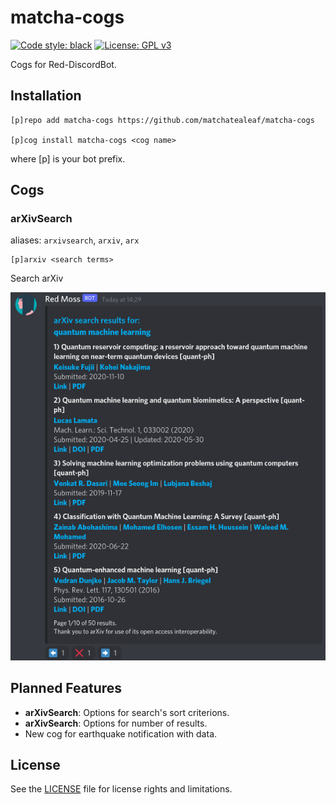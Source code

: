 # matcha-cogs

[![Code style: black](https://img.shields.io/badge/code%20style-black-000000.svg)](https://github.com/psf/black)
[![License: GPL v3](https://img.shields.io/badge/License-GPLv3-blue.svg)](https://www.gnu.org/licenses/gpl-3.0)

Cogs for Red-DiscordBot.

## Installation

```
[p]repo add matcha-cogs https://github.com/matchatealeaf/matcha-cogs

[p]cog install matcha-cogs <cog name>
```
where [p] is your bot prefix.

## Cogs

### arXivSearch

aliases: `arxivsearch`, `arxiv`, `arx`

```
[p]arxiv <search terms>
```

Search arXiv

![](screenshots/arxiv.png)

## Planned Features

+ **arXivSearch**: Options for search's sort criterions.
+ **arXivSearch**: Options for number of results.
+ New cog for earthquake notification with data.

## License

See the [LICENSE](LICENSE) file for license rights and limitations.
